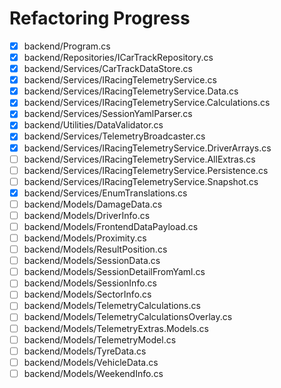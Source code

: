 # Refactoring Progress

- [x] backend/Program.cs
- [x] backend/Repositories/ICarTrackRepository.cs
- [x] backend/Services/CarTrackDataStore.cs
- [x] backend/Services/IRacingTelemetryService.cs
- [x] backend/Services/IRacingTelemetryService.Data.cs
- [x] backend/Services/IRacingTelemetryService.Calculations.cs
- [x] backend/Services/SessionYamlParser.cs
- [x] backend/Utilities/DataValidator.cs
- [x] backend/Services/TelemetryBroadcaster.cs
- [x] backend/Services/IRacingTelemetryService.DriverArrays.cs
- [ ] backend/Services/IRacingTelemetryService.AllExtras.cs
- [ ] backend/Services/IRacingTelemetryService.Persistence.cs
- [ ] backend/Services/IRacingTelemetryService.Snapshot.cs
- [x] backend/Services/EnumTranslations.cs
- [ ] backend/Models/DamageData.cs
- [ ] backend/Models/DriverInfo.cs
- [ ] backend/Models/FrontendDataPayload.cs
- [ ] backend/Models/Proximity.cs
- [ ] backend/Models/ResultPosition.cs
- [ ] backend/Models/SessionData.cs
- [ ] backend/Models/SessionDetailFromYaml.cs
- [ ] backend/Models/SessionInfo.cs
- [ ] backend/Models/SectorInfo.cs
- [ ] backend/Models/TelemetryCalculations.cs
- [ ] backend/Models/TelemetryCalculationsOverlay.cs
- [ ] backend/Models/TelemetryExtras.Models.cs
- [ ] backend/Models/TelemetryModel.cs
- [ ] backend/Models/TyreData.cs
- [ ] backend/Models/VehicleData.cs
- [ ] backend/Models/WeekendInfo.cs
